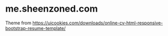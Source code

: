 # me.sheenzoned.com
Theme from https://uicookies.com/downloads/online-cv-html-responsive-bootstrap-resume-template/
